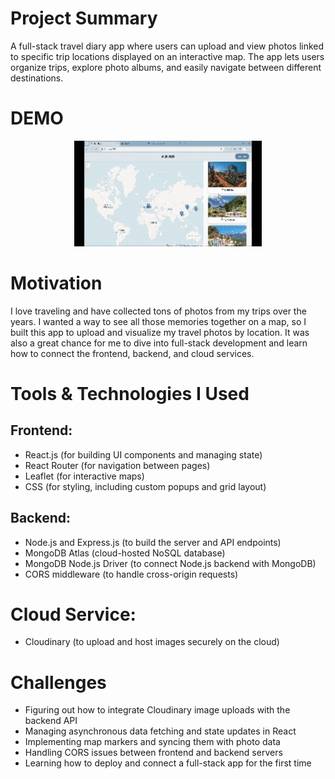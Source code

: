 # Project Summary
A full-stack travel diary app where users can upload and view photos linked to specific trip locations displayed on an interactive map. The app lets users organize trips, explore photo albums, and easily navigate between different destinations.

# DEMO
<p align="center">
  <img src="./project1/DEMO.gif" width="300" alt="Demo GIF">
</p>


# Motivation
I love traveling and have collected tons of photos from my trips over the years. I wanted a way to see all those memories together on a map, so I built this app to upload and visualize my travel photos by location. It was also a great chance for me to dive into full-stack development and learn how to connect the frontend, backend, and cloud services.

# Tools & Technologies I Used

## Frontend:

- React.js (for building UI components and managing state)
- React Router (for navigation between pages)
- Leaflet (for interactive maps)
- CSS (for styling, including custom popups and grid layout)

## Backend:
- Node.js and Express.js (to build the server and API endpoints)
- MongoDB Atlas (cloud-hosted NoSQL database)
- MongoDB Node.js Driver (to connect Node.js backend with MongoDB)
- CORS middleware (to handle cross-origin requests)

# Cloud Service:
- Cloudinary (to upload and host images securely on the cloud)

# Challenges
- Figuring out how to integrate Cloudinary image uploads with the backend API
- Managing asynchronous data fetching and state updates in React
- Implementing map markers and syncing them with photo data
- Handling CORS issues between frontend and backend servers
- Learning how to deploy and connect a full-stack app for the first time


